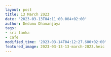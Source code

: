 ```yaml
---
layout: post
title: 13 March 2023
date: '2023-03-13T04:11:00.004+02:00'
author: Dedunu Dhananjaya
tags:
- sri lanka
- cafe
modified_time: '2023-03-14T04:12:27.600+02:00'
featured_image: 2023-03-13-13-march-2023.heic
---
```

